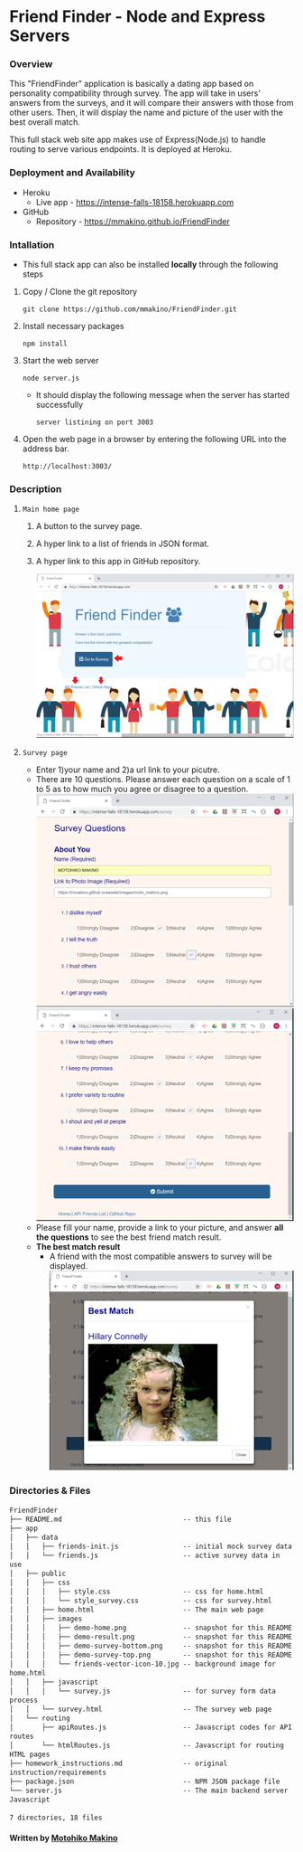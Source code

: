 # Friend Finder - Node and Express Servers

### Overview

This "FriendFinder" application is basically a dating app based on personality compatibility through survey. The app will take in users' answers from the surveys, and it will compare their answers with those from other users. Then, it will display the name and picture of the user with the best overall match.

This full stack web site app makes use of Express(Node.js) to handle routing to serve various endpoints. It is deployed at Heroku.

### Deployment and Availability

* Heroku
  * Live app - https://intense-falls-18158.herokuapp.com
* GitHub
  * Repository - https://mmakino.github.io/FriendFinder

### Intallation

* This full stack app can also be installed __locally__ through the following steps 

1. Copy / Clone the git repository
    ```
    git clone https://github.com/mmakino/FriendFinder.git
    ```
1. Install necessary packages
    ```
    npm install
    ```
1. Start the web server
    ```
    node server.js
    ```
    * It should display the following message when the server has started successfully
      ```
      server listining on port 3003
      ```
1. Open the web page in a browser by entering the following URL into the address bar.
    ```
    http://localhost:3003/
    ```

### Description

1. `Main home page`
   1. A button to the survey page. 
   1. A hyper link to a list of friends in JSON format.
   1. A hyper link to this app in GitHub repository.
  
      ![Demo Image home](app/public/images/demo-home.png)

1. `Survey page`
   * Enter 1)your name and 2)a url link to your picutre. 
   * There are 10 questions. Please answer each question on a scale of 1 to 5 as to how much you agree or disagree to a question.
    ![Demo Image Survey 1](app/public/images/demo-survey-top.png)
    ![Demo Image Survey 2](app/public/images/demo-survey-bottom.png)
   * Please fill your name, provide a link to your picture, and answer __all the questions__  to see the best friend match result.
   * __The best match result__
      * A friend with the most compatible answers to survey will be displayed.
      ![Demo Image Survey Result](app/public/images/demo-result.png)
      
    
### Directories & Files
```
FriendFinder
├── README.md                              -- this file
├── app
│   ├── data
│   │   ├── friends-init.js                -- initial mock survey data
│   │   └── friends.js                     -- active survey data in use
│   ├── public
│   │   ├── css
│   │   │   ├── style.css                  -- css for home.html
│   │   │   └── style_survey.css           -- css for survey.html
│   │   ├── home.html                      -- The main web page
│   │   ├── images
│   │   │   ├── demo-home.png              -- snapshot for this README
│   │   │   ├── demo-result.png            -- snapshot for this README
│   │   │   ├── demo-survey-bottom.png     -- snapshot for this README
│   │   │   ├── demo-survey-top.png        -- snapshot for this README
│   │   │   └── friends-vector-icon-10.jpg -- background image for home.html
│   │   ├── javascript
│   │   │   └── survey.js                  -- for survey form data process
│   │   └── survey.html                    -- The survey web page
│   └── routing
│       ├── apiRoutes.js                   -- Javascript codes for API routes
│       └── htmlRoutes.js                  -- Javascript for routing HTML pages
├── homework_instructions.md               -- original instruction/requirements
├── package.json                           -- NPM JSON package file
└── server.js                              -- The main backend server Javascript

7 directories, 18 files
```

#### Written by [Motohiko Makino](https://mmakino.github.io/)
